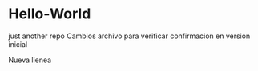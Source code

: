 # Hello-World
just another repo
Cambios archivo para verificar confirmacion en version inicial

Nueva lienea